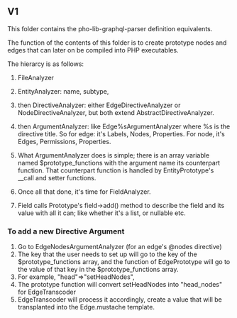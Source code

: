## V1

This folder contains the pho-lib-graphql-parser definition equivalents.

The function of the contents of this folder is to create prototype nodes and edges that can later on be compiled into PHP executables.

The hierarcy is as follows:

1. FileAnalyzer
2. EntityAnalyzer: name, subtype, 
3. then DirectiveAnalyzer: either EdgeDirectiveAnalyzer or NodeDirectiveAnalyzer, but both extend AbstractDirectiveAnalyzer.
5. then ArgumentAnalyzer: like Edge%sArgumentAnalyzer where %s is the directive title. So for edge: it's Labels, Nodes, Properties. For node, it's Edges, Permissions, Properties.
6. What ArgumentAnalyzer does is simple; there is an array variable named $prototype_functions with the argument name its counterpart function. That counterpart function is handled by EntityPrototype's __call and setter functions.

7. Once all that done, it's time for FieldAnalyzer.
8. Field calls Prototype's field->add() method to describe the field and its value with all it can; like whether it's a list, or nullable etc. 


### To add a new Directive Argument

1. Go to EdgeNodesArgumentAnalyzer (for an edge's @nodes directive)
2. The key that the user needs to set up will go to the key of the $prototype_functions array, and the function of EdgePrototype will go to the value of that key in the $prototype_functions array.
3. For example, "head"=>"setHeadNodes",
4. The prototype function will convert setHeadNodes into "head_nodes" for EdgeTranscoder
5. EdgeTranscoder will process it accordingly, create a value that will be transplanted into the Edge.mustache template.